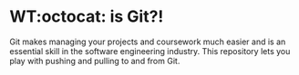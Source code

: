 # WT:octocat: is Git?!  
Git makes managing your projects and coursework much easier and is an essential skill in the software engineering industry. This repository lets you play with pushing and pulling to and from Git.